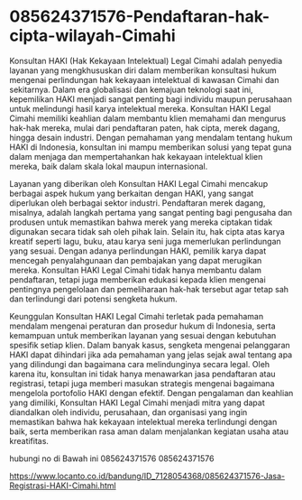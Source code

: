 # 085624371576-Pendaftaran-hak-cipta-wilayah-Cimahi
Konsultan HAKI (Hak Kekayaan Intelektual) Legal Cimahi adalah penyedia layanan yang mengkhususkan diri dalam memberikan konsultasi hukum mengenai perlindungan hak kekayaan intelektual di kawasan Cimahi dan sekitarnya. Dalam era globalisasi dan kemajuan teknologi saat ini, kepemilikan HAKI menjadi sangat penting bagi individu maupun perusahaan untuk melindungi hasil karya intelektual mereka. Konsultan HAKI Legal Cimahi memiliki keahlian dalam membantu klien memahami dan mengurus hak-hak mereka, mulai dari pendaftaran paten, hak cipta, merek dagang, hingga desain industri. Dengan pemahaman yang mendalam tentang hukum HAKI di Indonesia, konsultan ini mampu memberikan solusi yang tepat guna dalam menjaga dan mempertahankan hak kekayaan intelektual klien mereka, baik dalam skala lokal maupun internasional.

Layanan yang diberikan oleh Konsultan HAKI Legal Cimahi mencakup berbagai aspek hukum yang berkaitan dengan HAKI, yang sangat diperlukan oleh berbagai sektor industri. Pendaftaran merek dagang, misalnya, adalah langkah pertama yang sangat penting bagi pengusaha dan produsen untuk memastikan bahwa merek yang mereka ciptakan tidak digunakan secara tidak sah oleh pihak lain. Selain itu, hak cipta atas karya kreatif seperti lagu, buku, atau karya seni juga memerlukan perlindungan yang sesuai. Dengan adanya perlindungan HAKI, pemilik karya dapat mencegah penyalahgunaan dan pembajakan yang dapat merugikan mereka. Konsultan HAKI Legal Cimahi tidak hanya membantu dalam pendaftaran, tetapi juga memberikan edukasi kepada klien mengenai pentingnya pengelolaan dan pemeliharaan hak-hak tersebut agar tetap sah dan terlindungi dari potensi sengketa hukum.

Keunggulan Konsultan HAKI Legal Cimahi terletak pada pemahaman mendalam mengenai peraturan dan prosedur hukum di Indonesia, serta kemampuan untuk memberikan layanan yang sesuai dengan kebutuhan spesifik setiap klien. Dalam banyak kasus, sengketa mengenai pelanggaran HAKI dapat dihindari jika ada pemahaman yang jelas sejak awal tentang apa yang dilindungi dan bagaimana cara melindunginya secara legal. Oleh karena itu, konsultan ini tidak hanya menawarkan jasa pendaftaran atau registrasi, tetapi juga memberi masukan strategis mengenai bagaimana mengelola portofolio HAKI dengan efektif. Dengan pengalaman dan keahlian yang dimiliki, Konsultan HAKI Legal Cimahi menjadi mitra yang dapat diandalkan oleh individu, perusahaan, dan organisasi yang ingin memastikan bahwa hak kekayaan intelektual mereka terlindungi dengan baik, serta memberikan rasa aman dalam menjalankan kegiatan usaha atau kreatifitas.

hubungi no di Bawah ini
085624371576
085624371576

  https://www.locanto.co.id/bandung/ID_7128054368/085624371576-Jasa-Registrasi-HAKI-Cimahi.html
